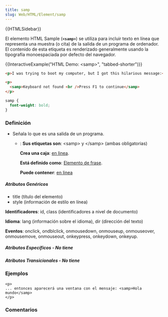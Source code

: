 ```yaml
---
title: samp
slug: Web/HTML/Element/samp
---
```


{{HTMLSidebar}}

El elemento HTML Sample (**`<samp>`**) se utiliza para incluir texto en línea que representa una muestra (o cita) de la salida de un programa de ordenador. El contenido de esta etiqueta es renderizado generalmente usando la tipografía monoespaciada por defecto del navegador.

{{InteractiveExample("HTML Demo: &lt;samp&gt;", "tabbed-shorter")}}

```html interactive-example
<p>I was trying to boot my computer, but I got this hilarious message:</p>

<p>
  <samp>Keyboard not found <br />Press F1 to continue</samp>
</p>
```

```css interactive-example
samp {
  font-weight: bold;
}
```

### Definición

- Señala lo que es una salida de un programa.

  - : **Sus etiquetas son**: \<samp> y \</samp> (ambas obligatorias)

    **Crea una caja**: [en linea](/es/docs/HTML/Elemento/Tipos_de_elementos#en_linea).

    **Está definido como**: [Elemento de frase](/es/docs/HTML/Elemento/Tipos_de_elementos#de_frase).

    **Puede contener**: [en linea](/es/docs/HTML/Elemento/Tipos_de_elementos#en_linea)

##### Atributos Genéricos

- title (título del elemento)
- style (información de estilo en línea)

**Identificadores**: id, class (identificadores a nivel de documento)

**Idioma**: lang (información sobre el idioma), dir (dirección del texto)

**Eventos**: onclick, ondblclick, onmousedown, onmouseup, onmouseover, onmousemove, onmouseout, onkeypress, onkeydown, onkeyup.

##### Atributos Específicos - No tiene

##### Atributos Transicionales - No tiene

### Ejemplos

```
<p>
... entonces aparecerá una ventana con el mensaje: <samp>Hola mundo</samp>
</p>
```

### Comentarios
